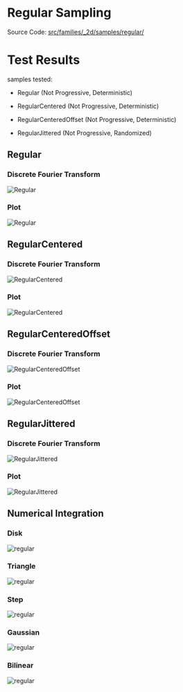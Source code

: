 # Regular Sampling
Source Code: [src/families/_2d/samples/regular/](../../../../src/families/_2d/samples/regular/)


# Test Results
 samples tested:
* Regular (Not Progressive, Deterministic)
* RegularCentered (Not Progressive, Deterministic)
* RegularCenteredOffset (Not Progressive, Deterministic)
* RegularJittered (Not Progressive, Randomized)
## Regular
### Discrete Fourier Transform
![Regular](../../../_2d/samples/regular/DFT_Regular.png)  
### Plot
![Regular](../../../_2d/samples/regular/MakePlot_Regular.png)  
## RegularCentered
### Discrete Fourier Transform
![RegularCentered](../../../_2d/samples/regular/DFT_RegularCentered.png)  
### Plot
![RegularCentered](../../../_2d/samples/regular/MakePlot_RegularCentered.png)  
## RegularCenteredOffset
### Discrete Fourier Transform
![RegularCenteredOffset](../../../_2d/samples/regular/DFT_RegularCenteredOffset.png)  
### Plot
![RegularCenteredOffset](../../../_2d/samples/regular/MakePlot_RegularCenteredOffset.png)  
## RegularJittered
### Discrete Fourier Transform
![RegularJittered](../../../_2d/samples/regular/DFT_RegularJittered.png)  
### Plot
![RegularJittered](../../../_2d/samples/regular/MakePlot_RegularJittered.png)  
## Numerical Integration
### Disk
![regular](../../../_2d/samples/regular/Disk.png)  
### Triangle
![regular](../../../_2d/samples/regular/Triangle.png)  
### Step
![regular](../../../_2d/samples/regular/Step.png)  
### Gaussian
![regular](../../../_2d/samples/regular/Gaussian.png)  
### Bilinear
![regular](../../../_2d/samples/regular/Bilinear.png)  
